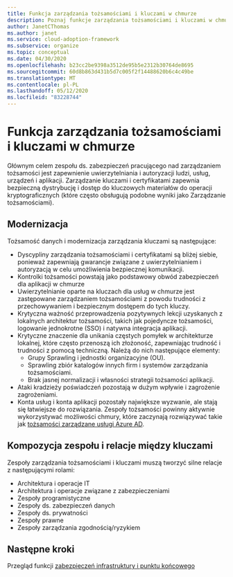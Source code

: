 ```yaml
---
title: Funkcja zarządzania tożsamościami i kluczami w chmurze
description: Poznaj funkcje zarządzania tożsamościami i kluczami w chmurze.
author: JanetCThomas
ms.author: janet
ms.service: cloud-adoption-framework
ms.subservice: organize
ms.topic: conceptual
ms.date: 04/30/2020
ms.openlocfilehash: b23cc2be9398a3512de95b5e2312b30764de8695
ms.sourcegitcommit: 60d8b863d431b5d7c005f2f14488620b6c4c49be
ms.translationtype: MT
ms.contentlocale: pl-PL
ms.lasthandoff: 05/12/2020
ms.locfileid: "83228744"
---
```

# <a name="function-of-identity-and-key-management-in-the-cloud"></a>Funkcja zarządzania tożsamościami i kluczami w chmurze

Głównym celem zespołu ds. zabezpieczeń pracującego nad zarządzaniem tożsamości jest zapewnienie uwierzytelniania i autoryzacji ludzi, usług, urządzeń i aplikacji. Zarządzanie kluczami i certyfikatami zapewnia bezpieczną dystrybucję i dostęp do kluczowych materiałów do operacji kryptograficznych (które często obsługują podobne wyniki jako Zarządzanie tożsamościami).

## <a name="modernization"></a>Modernizacja

Tożsamość danych i modernizacja zarządzania kluczami są następujące:

- Dyscypliny zarządzania tożsamościami i certyfikatami są bliżej siebie, ponieważ zapewniają gwarancje związane z uwierzytelnianiem i autoryzacją w celu umożliwienia bezpiecznej komunikacji.
- Kontrolki tożsamości powstają jako podstawowy obwód zabezpieczeń dla aplikacji w chmurze
- Uwierzytelnianie oparte na kluczach dla usług w chmurze jest zastępowane zarządzaniem tożsamościami z powodu trudności z przechowywaniem i bezpiecznym dostępem do tych kluczy.
- Krytyczna ważność przeprowadzenia pozytywnych lekcji uzyskanych z lokalnych architektur tożsamości, takich jak pojedyncze tożsamości, logowanie jednokrotne (SSO) i natywna integracja aplikacji.
- Krytyczne znaczenie dla unikania częstych pomyłek w architekturze lokalnej, które często przenoszą ich złożoność, zapewniając trudność i trudności z pomocą techniczną. Należą do nich następujące elementy:
  - Grupy Sprawling i jednostki organizacyjne (OU).
  - Sprawling zbiór katalogów innych firm i systemów zarządzania tożsamościami.
  - Brak jasnej normalizacji i własności strategii tożsamości aplikacji.
- Ataki kradzieży poświadczeń pozostają w dużym wpływie i zagrożenie zagrożeniami.
- Konta usług i konta aplikacji pozostały największe wyzwanie, ale stają się łatwiejsze do rozwiązania. Zespoły tożsamości powinny aktywnie wykorzystywać możliwości chmury, które zaczynają rozwiązywać takie jak [tożsamości zarządzane usługi Azure AD](https://docs.microsoft.com/azure/active-directory/managed-identities-azure-resources/overview).

## <a name="team-composition-and-key-relationships"></a>Kompozycja zespołu i relacje między kluczami

Zespoły zarządzania tożsamościami i kluczami muszą tworzyć silne relacje z następującymi rolami:

- Architektura i operacje IT
- Architektura i operacje związane z zabezpieczeniami
- Zespoły programistyczne
- Zespoły ds. zabezpieczeń danych
- Zespoły ds. prywatności
- Zespoły prawne
- Zespoły zarządzania zgodnością/ryzykiem

## <a name="next-steps"></a>Następne kroki

Przegląd funkcji [zabezpieczeń infrastruktury i punktu końcowego](./cloud-security-infrastructure-endpoint.md)
